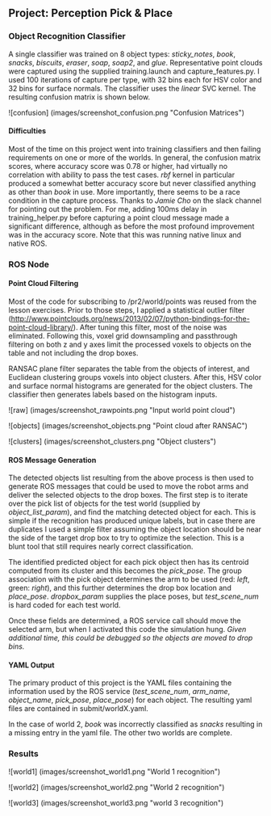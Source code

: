 ## Project: Perception Pick & Place

### Object Recognition Classifier

A single classifier was trained on 8 object types:  *sticky_notes*, *book*, *snacks*, *biscuits*, *eraser*, *soap*, *soap2*, and *glue*.  Representative point clouds were captured using the supplied training.launch and capture_features.py.  I used 100 iterations of capture per type, with 32 bins each for HSV color and 32 bins for surface normals.  The classifier uses the *linear* SVC kernel.  The resulting confusion matrix is shown below.

![confusion] (images/screenshot_confusion.png "Confusion Matrices")

#### Difficulties

Most of the time on this project went into training classifiers and then failing requirements on one or more of the worlds.  In general, the confusion matrix scores, where accuracy score was 0.78 or higher, had virtually no correlation with ability to pass the test cases.  *rbf* kernel in particular produced a somewhat better accuracy score but never classified anything as other than *book* in use.  More importantly, there seems to be a race condition in the capture process.  Thanks to *Jamie Cho* on the slack channel for pointing out the problem.  For me, adding 100ms delay in training_helper.py before capturing a point cloud message made a significant difference, although as before the most profound improvement was in the accuracy score.  Note that this was running native linux and native ROS.

### ROS Node

#### Point Cloud Filtering

Most of the code for subscribing to /pr2/world/points was reused from the lesson exercises.  Prior to those steps, I applied a statistical outlier filter (http://www.pointclouds.org/news/2013/02/07/python-bindings-for-the-point-cloud-library/).  After tuning this filter, most of the noise was eliminated.  Following this, voxel grid downsampling and passthrough filtering on both z and y axes limit the processed voxels to objects on the table and not including the drop boxes.

RANSAC plane filter separates the table from the objects of interest, and Euclidean clustering groups voxels into object clusters.  After this, HSV color and surface normal histograms are generated for the object clusters.  The classifier then generates labels based on the histogram inputs.


![raw] (images/screenshot_rawpoints.png "Input world point cloud")


![objects] (images/screenshot_objects.png "Point cloud after RANSAC")


![clusters] (images/screenshot_clusters.png "Object clusters")


#### ROS Message Generation

The detected objects list resulting from the above process is then used to generate ROS messages that could be used to move the robot arms and deliver the selected objects to the drop boxes.  The first step is to iterate over the pick list of objects for the test world (supplied by *object_list_param*), and find the matching detected object for each.  This is simple if the recognition has produced unique labels, but in case there are duplicates I used a simple filter assuming the object location should be near the side of the target drop box to try to optimize the selection.  This is a blunt tool that still requires nearly correct classification.

The identified predicted object for each pick object then has its centroid computed from its cluster and this becomes the *pick_pose*.  The group association with the pick object determines the arm to be used (red: *left*, green: *right*), and this further determines the drop box location and *place_pose*.  *dropbox_param* supplies the place poses, but *test_scene_num* is hard coded for each test world.

Once these fields are determined, a ROS service call should move the selected arm, but when I activated this code the simulation hung.  *Given additional time, this could be debugged so the objects are moved to drop bins.*


#### YAML Output

The primary product of this project is the YAML files containing the information used by the ROS service (*test_scene_num*, *arm_name*, *object_name*, *pick_pose*, *place_pose*) for each object.  The resulting yaml files are contained in submit/worldX.yaml.

In the case of world 2, *book* was incorrectly classified as *snacks* resulting in a missing entry in the yaml file.  The other two worlds are complete.


### Results

![world1] (images/screenshot_world1.png "World 1 recognition")

![world2] (images/screenshot_world2.png "World 2 recognition")

![world3] (images/screenshot_world3.png "world 3 recognition")










